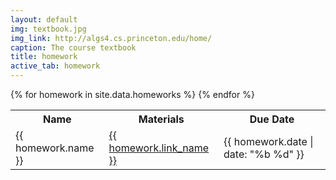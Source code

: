 ```yaml
---
layout: default
img: textbook.jpg
img_link: http://algs4.cs.princeton.edu/home/
caption: The course textbook
title: homework
active_tab: homework
---
```


<table class="table table-striped"> 
  <tbody>
    <tr>
      <th>Name</th>
      <th>Materials</th>
      <th>Due Date</th>
    </tr>
      {% for homework in site.data.homeworks %}
        <tr style="text-align: left">
          <!-- Homework Name -->
          <td><span>{{ homework.name }}</span></td>
          <!-- Materials -->
          <td>
            <span><a href="{{ homework.link }}">{{ homework.link_name }}</a></span>
          </td>
          <!-- Due Date -->
          <td>{{ homework.date | date: "%b %d" }}</td>
        </tr>
      {% endfor %}
  </tbody>
</table>

